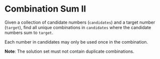 # Combination Sum II

Given a collection of candidate numbers (`candidates`) and a target number (`target`), find all unique combinations in `candidates` where the candidate numbers sum to `target`.

Each number in candidates may only be used once in the combination.

**Note**: The solution set must not contain duplicate combinations.

